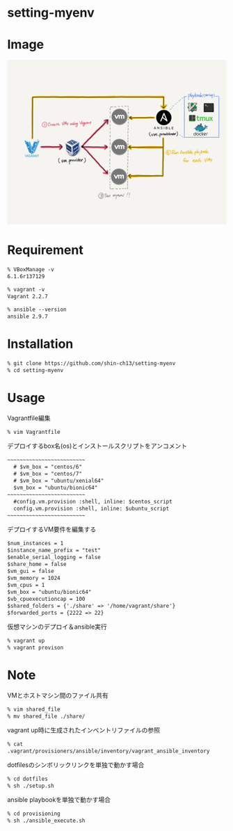 # setting-myenv

# Image

![Image.png](Image.png)

# Requirement

```
% VBoxManage -v
6.1.6r137129
```

```
% vagrant -v
Vagrant 2.2.7
```

```
% ansible --version
ansible 2.9.7
```

# Installation

```
% git clone https://github.com/shin-ch13/setting-myenv
% cd setting-myenv
```

# Usage

Vagrantfile編集

```
% vim Vagrantfile
```

デプロイするbox名(os)とインストールスクリプトをアンコメント

```Vagrantfile
~~~~~~~~~~~~~~~~~~~~~~~~~
  # $vm_box = "centos/6"
  # $vm_box = "centos/7"
  # $vm_box = "ubuntu/xenial64"
  $vm_box = "ubuntu/bionic64"
~~~~~~~~~~~~~~~~~~~~~~~~~
  #config.vm.provision :shell, inline: $centos_script
  config.vm.provision :shell, inline: $ubuntu_script
~~~~~~~~~~~~~~~~~~~~~~~~~
```

デプロイするVM要件を編集する

```
$num_instances = 1
$instance_name_prefix = "test"
$enable_serial_logging = false
$share_home = false
$vm_gui = false
$vm_memory = 1024
$vm_cpus = 1
$vm_box = "ubuntu/bionic64"
$vb_cpuexecutioncap = 100
$shared_folders = {'./share' => '/home/vagrant/share'}
$forwarded_ports = {2222 => 22}
```

仮想マシンのデプロイ＆ansible実行  

```
% vagrant up
% vagrant provison
```

# Note
 
VMとホストマシン間のファイル共有

```
% vim shared_file
% mv shared_file ./share/
```

vagrant up時に生成されたインベントリファイルの参照

```
% cat .vagrant/provisioners/ansible/inventory/vagrant_ansible_inventory
```

dotfilesのシンボリックリンクを単独で動かす場合

```
% cd dotfiles
% sh ./setup.sh
```

ansible playbookを単独で動かす場合

```
% cd provisioning
% sh ./ansible_execute.sh
```
